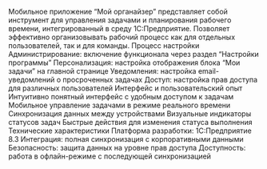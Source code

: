 Мобильное приложение “Мой органайзер” представляет собой инструмент для управления задачами и планирования рабочего времени, интегрированный в среду 1С:Предприятие. Позволяет эффективно организовывать рабочий процесс как для отдельных пользователей, так и для команды.
Процесс настройки
Администрирование: включение функционала через раздел “Настройки программы”
Персонализация: настройка отображения блока “Мои задачи” на главной странице
Уведомления: настройка email-уведомлений о просроченных задачах
Доступ: настройка прав доступа для различных пользователей
Интерфейс и пользовательский опыт
Интуитивно понятный интерфейс с удобным доступом к задачам
Мобильное управление задачами в режиме реального времени
Синхронизация данных между устройствами
Визуальные индикаторы статусов задач
Быстрые действия для изменения статуса выполнения
Технические характеристики
Платформа разработки: 1С:Предприятие 8.3
Интеграция: полная синхронизация с корпоративными данными
Безопасность: защита данных на уровне прав доступа
Доступность: работа в офлайн-режиме с последующей синхронизацией
